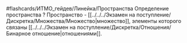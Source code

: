 #flashcards/ИТМО_гейдев/Линейка/Пространства
Определение пространства
?
Пространство - [[../../../Экзамен на поступление/Дискретка/Множества/Множество|множество]], элементы которого связаны [[../../../Экзамен на поступление/Дискретка/Отношения/Бинарное отношение|отношениями]].
